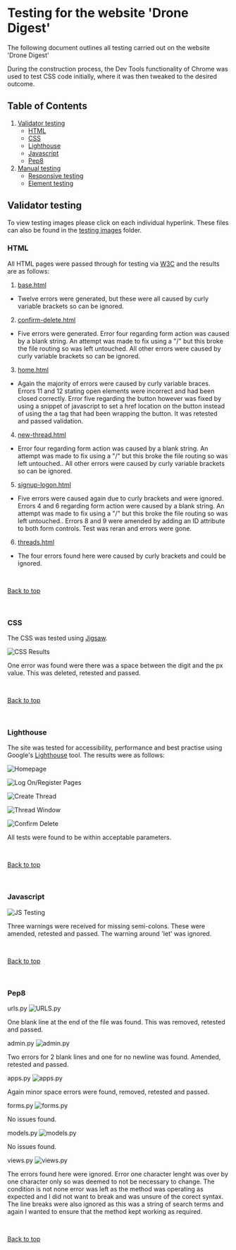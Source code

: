 # Testing for the website 'Drone Digest'

The following document outlines all testing carried out on the website 'Drone Digest'

During the construction process, the Dev Tools functionality of Chrome was used to test CSS code initially, where it was then tweaked to the desired outcome.

## Table of Contents

 1. [Validator testing](#validator-testing)
    * [HTML](#html)
    * [CSS](#css)
    * [Lighthouse](#lighthouse)
    * [Javascript](#javascript)
    * [Pep8](#pep8)
2. [Manual testing](#manual-testing)
    * [Responsive testing](#responsive-testing)
    * [Element testing](#element-testing)



## Validator testing

To view testing images please click on each individual hyperlink. These files can also be found in the [testing images](/testing/testing-images) folder.

### HTML

All HTML pages were passed through for testing via [W3C](https://validator.w3.org/) and the results are as follows:

1. [base.html](/testing/testing-images/base-html.png)

* Twelve errors were generated, but these were all caused by curly variable brackets so can be ignored.

2. [confirm-delete.html](/testing/testing-images/confirm-delete-html.png)

* Five errors were generated. Error four regarding form action was caused by a blank string. An attempt was made to fix using a "/" but this broke the file routing so was left untouched. All other errors were caused by curly variable brackets so can be ignored.

3. [home.html](/testing/testing-images/home-html.png)
 
 * Again the majority of errors were caused by curly variable braces. Errors 11 and 12 stating open elements were incorrect and had been closed correctly. Error five regarding the button however was fixed by using a snippet of javascript to set a href location on the button instead of using the a tag that had been wrapping the button. It was retested and passed validation.

 4. [new-thread.html](/testing/testing-images/new-thread-html.png)

 * Error four regarding form action was caused by a blank string. An attempt was made to fix using a "/" but this broke the file routing so was left untouched.. All other errors were caused by curly variable brackets so can be ignored.

 5. [signup-logon.html](/testing/testing-images/sign-up-html.png)

 * Five errors were caused again due to curly brackets and were ignored. Errors 4 and 6 regarding form action were caused by a blank string. An attempt was made to fix using a "/" but this broke the file routing so was left untouched.. Errors 8 and 9 were amended by adding an ID attribute to both form controls. Test was reran and errors were gone. 

 6. [threads.html](/testing/testing-images/threads-html.png)

 * The four errors found here were caused by curly brackets and could be ignored.


<br>

[Back to top](#table-of-contents)

<br>

### CSS

The CSS was tested using [Jigsaw](https://jigsaw.w3.org/css-validator/).

![CSS Results](/testing/testing-images/css.png)

One error was found were there was a space between the digit and the px value. This was deleted, retested and passed. 

<br>

[Back to top](#table-of-contents)

<br>

### Lighthouse

The site was tested for accessibility, performance and best practise using Google's [Lighthouse](https://developers.google.com/web/tools/lighthouse) tool. The results were as follows:

![Homepage](/testing/testing-images/homepage.JPG)

![Log On/Register Pages](/testing/testing-images/logon.JPG)

![Create Thread]()

![Thread Window](/testing/testing-images/thread.JPG)

![Confirm Delete](/testing/testing-images/confirm.jpg)

All tests were found to be within acceptable parameters.


<br>

[Back to top](#table-of-contents)

<br>

### Javascript

![JS Testing](/testing/testing-images/js.jpg)

Three warnings were received for missing semi-colons. These were amended, retested and passed. The warning around 'let' was ignored.


<br>

[Back to top](#table-of-contents)

<br>

### Pep8

urls.py
![URLS.py](/testing/testing-images/urls-py.jpg)

One blank line at the end of the file was found. This was removed, retested and passed.

admin.py
![admin.py](/testing/testing-images/admin-py.jpg)

Two errors for 2 blank lines and one for no newline was found. Amended, retested and passed.

apps.py
![apps.py](/testing/testing-images/apps-py.JPG)

Again minor space errors were found, removed, retested and passed.

forms.py
![forms.py](/testing/testing-images/forms-py.JPG)

No issues found.

models.py
![models.py](/testing/testing-images/models-py.JPG)

No issues found.

views.py
![views.py](/testing/testing-images/views-py.JPG)

The errors found here were ignored. Error one character lenght was over by one character only so was deemed to not be necessary to change. The condition is not none error was left as the method was operating as expected and I did not want to break and was unsure of the corect syntax. The line breaks were also ignored as this was a string of search terms and again I wanted to ensure that the method kept working as required.

<br>

[Back to top](#table-of-contents)

<br>































